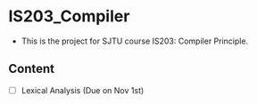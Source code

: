 # IS203_Compiler
* This is the project for SJTU course IS203: Compiler Principle.
## Content
- [ ] Lexical Analysis (Due on Nov 1st)  